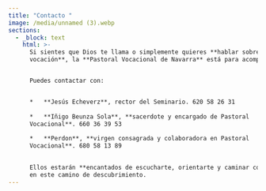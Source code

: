 ```yaml
---
title: "Contacto "
image: /media/unnamed (3).webp
sections:
  - _block: text
    html: >-
      Si sientes que Dios te llama o simplemente quieres **hablar sobre tu
      vocación**, la **Pastoral Vocacional de Navarra** está para acompañarte.


      Puedes contactar con:


      *   **Jesús Echeverz**, rector del Seminario. 620 58 26 31
          
      *   **Iñigo Beunza Sola**, **sacerdote y encargado de Pastoral
      Vocacional**. 660 36 39 53
          
      *   **Perdon**, **virgen consagrada y colaboradora en Pastoral
      Vocacional**. 680 58 13 89
          

      Ellos estarán **encantados de escucharte, orientarte y caminar contigo**
      en este camino de descubrimiento.
---
```


